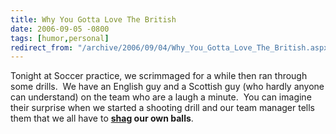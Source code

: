 ```yaml
---
title: Why You Gotta Love The British
date: 2006-09-05 -0800
tags: [humor,personal]
redirect_from: "/archive/2006/09/04/Why_You_Gotta_Love_The_British.aspx/"
---
```


Tonight at Soccer practice, we scrimmaged for a while then ran through
some drills.  We have an English guy and a Scottish guy (who hardly
anyone can understand) on the team who are a laugh a minute.  You can
imagine their surprise when we started a shooting drill and our team
manager tells them that we all have to
**[shag](http://en.wikipedia.org/wiki/Shag) our own balls**.

